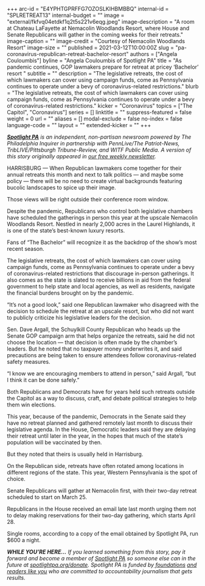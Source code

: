 +++
arc-id = "E4YPHTGPRFFG7OZOSLKIHBMBBQ"
internal-id = "SPLRETREAT13"
internal-budget = ""
image = "external/fkfvq04etdkf1q2t5s221v6eqg.jpeg"
image-description = "A room at Chateau LaFayette at Nemacolin Woodlands Resort, where House and Senate Republicans will gather in the coming weeks for their retreats."
image-caption = ""
image-credit = "Courtesy of Nemacolin Woodlands Resort"
image-size = ""
published = 2021-03-12T10:00:00Z
slug = "pa-coronavirus-republican-retreat-bachelor-resort"
authors = ["Angela Couloumbis"]
byline = "Angela Couloumbis of Spotlight PA"
title = "As pandemic continues, GOP lawmakers prepare for retreat at pricey ‘Bachelor’ resort "
subtitle = ""
description = "The legislative retreats, the cost of which lawmakers can cover using campaign funds, come as Pennsylvania continues to operate under a bevy of coronavirus-related restrictions."
blurb = "The legislative retreats, the cost of which lawmakers can cover using campaign funds, come as Pennsylvania continues to operate under a bevy of coronavirus-related restrictions."
kicker = "Coronavirus"
topics = ["The Capitol", "Coronavirus"]
series = []
linktitle = ""
suppress-featured = false
weight = 0
url = ""
aliases = []
modal-exclude = false
no-index = false
language-code = ""
layout = ""
extended-kicker = ""
+++

<a href="https://www.spotlightpa.org/"><i><b>Spotlight PA</b></i></a><i> is an independent, non-partisan newsroom powered by The Philadelphia Inquirer in partnership with PennLive/The Patriot-News, TribLIVE/Pittsburgh Tribune-Review, and WITF Public Media. A version of this story originally appeared in </i><a href="https://www.spotlightpa.org/newsletters"><i>our free weekly newsletter</i></a><i>.</i>

HARRISBURG — When Republican lawmakers come together for their annual retreats this month and next to talk politics — and maybe some policy — there will be no need to create virtual backgrounds featuring bucolic landscapes to spice up their image.

Those views will be right outside their conference room window.

Despite the pandemic, Republicans who control both legislative chambers have scheduled the gatherings in person this year at the upscale Nemacolin Woodlands Resort. Nestled in nearly 2,000 acres in the Laurel Highlands, it is one of the state’s best-known luxury resorts.

Fans of “The Bachelor” will recognize it as the backdrop of the show’s most recent season.

<script src="https://www.spotlightpa.org/embed.js" async></script><div data-spl-embed-version="1" data-spl-src="https://www.spotlightpa.org/embeds/newsletter/"></div>

The legislative retreats, the cost of which lawmakers can cover using campaign funds, come as Pennsylvania continues to operate under a bevy of coronavirus-related restrictions that discourage in-person gatherings. It also comes as the state is slated to receive billions in aid from the federal government to help state and local agencies, as well as residents, navigate the financial burdens brought on by the pandemic.

“It’s not a good look,” said one Republican lawmaker who disagreed with the decision to schedule the retreat at an upscale resort, but who did not want to publicly criticize his legislative leaders for the decision.

Sen. Dave Argall, the Schuylkill County Republican who heads up the Senate GOP campaign arm that helps organize the retreats, said he did not choose the location — that decision is often made by the chamber’s leaders. But he noted that no taxpayer money underwrites it, and said precautions are being taken to ensure attendees follow coronavirus-related safety measures.

“I know we are encouraging members to attend in person,” said Argall, “but I think it can be done safely.”

Both Republicans and Democrats have for years held such retreats outside the Capitol as a way to discuss, craft, and debate political strategies to help them win elections.

This year, because of the pandemic, Democrats in the Senate said they have no retreat planned and gathered remotely last month to discuss their legislative agenda. In the House, Democratic leaders said they are delaying their retreat until later in the year, in the hopes that much of the state’s population will be vaccinated by then.

<script src="https://www.spotlightpa.org/embed.js" async></script><div data-spl-embed-version="1" data-spl-src="https://www.spotlightpa.org/embeds/donate/?teaser_text=If%20you%20learned%20something%20from%20this%20report%2C%20pay%20it%20forward%20and%20become%20a%20member%20of%20Spotlight%20PA%20so%20someone%20else%20can%20in%20the%20future.&cta_text=CLICK%20TO%20CONTRIBUTE&eyebrow_text=WHILE%20YOU'RE%20HERE..."></div>


But they noted that theirs is usually held in Harrisburg.

On the Republican side, retreats have often rotated among locations in different regions of the state. This year, Western Pennsylvania is the spot of choice.

Senate Republicans will gather at Nemacolin first, with their two-day retreat scheduled to start on March 25.

Republicans in the House received an email late last month urging them not to delay making reservations for their two-day gathering, which starts April 28.

Single rooms, according to a copy of the email obtained by Spotlight PA, run $600 a night.

<i><b>WHILE YOU’RE HERE...</b></i><i> If you learned something from this story, pay it forward and become a member of </i><a href="https://www.spotlightpa.org/"><i>Spotlight PA</i></a><i> so someone else can in the future at </i><a href="https://www.spotlightpa.org/donate"><i>spotlightpa.org/donate</i></a><i>. Spotlight PA is funded by</i><a href="https://www.spotlightpa.org/support"><i> foundations</i></a><i> </i><a href="https://www.spotlightpa.org/support"><i>and readers like you</i></a><i> who are committed to accountability journalism that gets results.</i>

